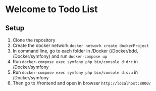 # Welcome to Todo List

## Setup

1. Clone the repository
2. Create the docker network `docker network create dockerProject` 
3. In command line, go to each folder in /Docker (/Docker/bdd, /Docker/symfony) and run `docker-compose up`
4. Run `docker-compose exec symfony php bin/console d:d:c` in /Docker/symfony
5. Run `docker-compose exec symfony php bin/console d:s:u` in /Docker/symfony
6. Then go to /frontend and open in browser `http://localhost:8000/`
